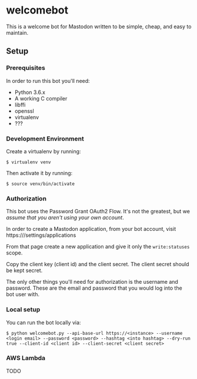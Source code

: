 # welcomebot

This is a welcome bot for Mastodon written to be simple, cheap, and easy to maintain.

## Setup

### Prerequisites

In order to run this bot you'll need:
- Python 3.6.x
- A working C compiler
- libffi
- openssl
- virtualenv
- ???

### Development Environment

Create a virtualenv by running:

```
$ virtualenv venv
```

Then activate it by running:

```
$ source venv/bin/activate
```

### Authorization

This bot uses the Password Grant OAuth2 Flow. It's not the greatest, but we _assume that you aren't using your own account_.

In order to create a Mastodon application, from your bot account, visit https://<instance>/settings/applications

From that page create a new application and give it only the `write:statuses` scope.

Copy the client key (client id) and the client secret. The client secret should be kept secret.

The only other things you'll need for authorization is the username and password. These are the email and password that you would log into the bot user with.


### Local setup

You can run the bot locally via:

```
$ python welcomebot.py --api-base-url https://<instance> --username <login email> --password <password> --hashtag <into hashtag> --dry-run true --client-id <client id> --client-secret <client secret>
```

### AWS Lambda

TODO
